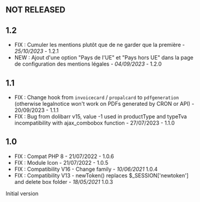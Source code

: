 ## NOT RELEASED


## 1.2

- FIX : Cumuler les mentions plutôt que de ne garder que la première - *25/10/2023* - 1.2.1
- NEW : Ajout d'une option "Pays de l'UE" et "Pays hors UE" dans la page de configuration des mentions légales - *04/09/2023* - 1.2.0

## 1.1
- FIX : Change hook from `invoicecard` / `propalcard` to `pdfgeneration` (otherwise legalnotice won't work on PDFs generated by CRON or API) - 20/09/2023 - 1.1.1
- FIX : Bug from dolibarr v15, value -1 used in productType and typeTva incompatibility with ajax_combobox function - 27/07/2023 - 1.1.0

## 1.0
- FIX : Compat PHP 8 - 21/07/2022 - 1.0.6
- FIX : Module Icon - 21/07/2022 - 1.0.5
- FIX : Compatibility V16 - Change family - *10/06/2021* 1.0.4
- FIX : Compatibility V13 - newToken() replaces $_SESSION['newtoken'] and delete box folder - *18/05/2021* 1.0.3

 Initial version


